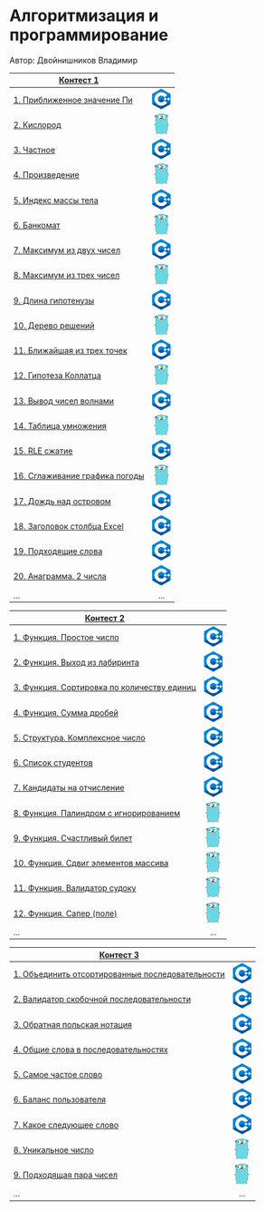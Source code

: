 # Алгоритмизация и программирование

Автор: Двойнишников Владимир

|[Контест 1](https://contest.yandex.ru/contest/52142/problems/) |  |
| --- | :-: |
| [1. Приближенное значение Пи](./contest_01/01/main.cpp) | ![](./img/cpp.png) |
| [2. Кислород](./contest_01/02/main.go) |  ![](./img/go.png) |
| [3. Частное](./contest_01/03/main.cpp) | ![](./img/cpp.png) |
| [4. Произведение](./contest_01/04/main.cpp) | ![](./img/go.png) |
| [5. Индекс массы тела](./contest_01/05/main.go) |  ![](./img/cpp.png) |
| [6. Банкомат](./contest_01/06/main.cpp) | ![](./img/go.png) |
| [7. Максимум из двух чисел](./contest_01/07/main.cpp) | ![](./img/cpp.png) |
| [8. Максимум из трех чисел](./contest_01/08/main.go) |  ![](./img/go.png) |
| [9. Длина гипотенузы](./contest_01/09/main.cpp) | ![](./img/cpp.png) |
| [10. Дерево решений](./contest_01/10/main.cpp) | ![](./img/go.png) |
| [11. Ближайшая из трех точек](./contest_01/11/main.go) |  ![](./img/cpp.png) |
| [12. Гипотеза Коллатца](./contest_01/12/main.cpp) | ![](./img/go.png) |
| [13. Вывод чисел волнами](./contest_01/13/main.cpp) | ![](./img/cpp.png) |
| [14. Таблица умножения](./contest_01/14/main.go) |  ![](./img/go.png) |
| [15. RLE сжатие](./contest_01/15/main.cpp) | ![](./img/cpp.png) |
| [16. Сглаживание графика погоды](./contest_01/16/main.cpp) | ![](./img/go.png) |
| [17. Дождь над островом](./contest_01/17/main.go) |  ![](./img/cpp.png) |
| [18. Заголовок столбца Excel](./contest_01/18/main.cpp) | ![](./img/cpp.png) |
| [19. Подходящие слова](./contest_01/19/main.go) |  ![](./img/cpp.png) |
| [20. Анаграмма. 2 числа](./contest_01/20/main.cpp) | ![](./img/cpp.png) |
| ... | ... |

|[Контест 2](https://contest.yandex.ru/contest/52676/problems/) |  |
| --- | :-: |
| [1. Функция. Простое число](./contest_02/01/main.cpp) | ![](./img/cpp.png) |
| [2. Функция. Выход из лабиринта](./contest_02/02/main.go) |  ![](./img/cpp.png) |
| [3. Функция. Сортировка по количеству единиц](./contest_02/03/main.cpp) | ![](./img/cpp.png) |
| [4. Функция. Сумма дробей](./contest_02/04/main.cpp) | ![](./img/cpp.png) |
| [5. Структура. Комплексное число](./contest_02/05/main.go) |  ![](./img/cpp.png) |
| [6. Список студентов](./contest_02/06/main.cpp) | ![](./img/cpp.png) |
| [7. Кандидаты на отчисление](./contest_02/07/main.cpp) | ![](./img/cpp.png) |
| [8. Функция. Палиндром с игнорированием](./contest_02/08/main.go) |  ![](./img/go.png) |
| [9. Функция. Счастливый билет](./contest_02/09/main.go) | ![](./img/go.png) |
| [10. Функция. Сдвиг элементов массива](./contest_02/10/main.go) | ![](./img/go.png) |
| [11. Функция. Валидатор судоку](./contest_02/11/main.go) |  ![](./img/go.png) |
| [12. Функция. Сапер (поле)](./contest_02/12/main.go) | ![](./img/go.png) |
| ... | ... |

|[Контест 3](https://contest.yandex.ru/contest/53504/problems/) |  |
| --- | :-: |
| [1. Объединить отсортированные последовательности](./contest_03/01/main.cpp) | ![](./img/cpp.png) |
| [2. Валидатор скобочной последовательности](./contest_03/02/main.cpp) |  ![](./img/cpp.png) |
| [3. Обратная польская нотация](./contest_03/03/main.cpp) | ![](./img/cpp.png) |
| [4. Общие слова в последовательностях](./contest_03/04/main.cpp) | ![](./img/cpp.png) |
| [5. Самое частое слово](./contest_03/05/main.cpp) |  ![](./img/cpp.png) |
| [6. Баланс пользователя](./contest_03/06/main.cpp) | ![](./img/cpp.png) |
| [7. Какое следующее слово](./contest_03/07/main.cpp) | ![](./img/cpp.png) |
| [8. Уникальное число](./contest_03/08/main.go) | ![](./img/go.png) |
| [9. Подходящая пара чисел](./contest_03/09/main.go) | ![](./img/go.png) |
| ... | ... |
